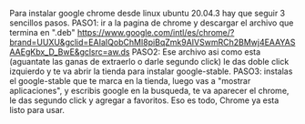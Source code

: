 Para instalar google chrome desde linux ubuntu 20.04.3 hay que seguir 3 sencillos pasos.
PASO1: ir a la pagina de chrome y descargar el archivo que termina en ".deb" https://www.google.com/intl/es/chrome/?brand=UUXU&gclid=EAIaIQobChMI8piBqZmk9AIVSwmRCh2BMwj4EAAYASAAEgKbx_D_BwE&gclsrc=aw.ds
PASO2: Ese archivo asi como esta (aguantate las ganas de extraerlo o darle segundo click) le das doble click izquierdo y te va abrir la tienda para instalar google-stable.
PASO3: instalas el google-stable que te marca en la tienda, luego vas a "mostrar aplicaciones", y escribis google en la busqueda, te va aparecer el chrome, le das segundo click y agregar a favoritos.
Eso es todo, Chrome ya esta listo para usar.
